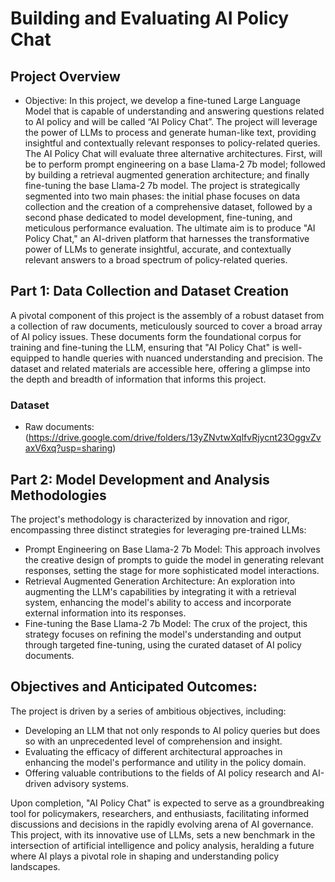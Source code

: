 # Building and Evaluating AI Policy Chat

## Project Overview
- Objective: In this project, we develop a fine-tuned Large Language Model that is capable of understanding and answering questions related to AI policy and will be called “AI Policy Chat”. The project will leverage the power of LLMs to process and generate human-like text, providing insightful and contextually relevant responses to policy-related queries. The AI Policy Chat will evaluate three alternative architectures. First, will be to perform prompt engineering on a base Llama-2 7b model; followed by building a retrieval augmented generation architecture; and finally fine-tuning the base Llama-2 7b model. The project is strategically segmented into two main phases: the initial phase focuses on data collection and the creation of a comprehensive dataset, followed by a second phase dedicated to model development, fine-tuning, and meticulous performance evaluation. The ultimate aim is to produce "AI Policy Chat," an AI-driven platform that harnesses the transformative power of LLMs to generate insightful, accurate, and contextually relevant answers to a broad spectrum of policy-related queries.

## Part 1: Data Collection and Dataset Creation

A pivotal component of this project is the assembly of a robust dataset from a collection of raw documents, meticulously sourced to cover a broad array of AI policy issues. These documents form the foundational corpus for training and fine-tuning the LLM, ensuring that "AI Policy Chat" is well-equipped to handle queries with nuanced understanding and precision. The dataset and related materials are accessible here, offering a glimpse into the depth and breadth of information that informs this project.

### Dataset
- Raw documents: (https://drive.google.com/drive/folders/13yZNvtwXqlfvRjycnt23OggvZvaxV6xq?usp=sharing)

## Part 2: Model Development and Analysis Methodologies
The project's methodology is characterized by innovation and rigor, encompassing three distinct strategies for leveraging pre-trained LLMs:

- Prompt Engineering on Base Llama-2 7b Model: This approach involves the creative design of prompts to guide the model in generating relevant responses, setting the stage for more sophisticated model interactions.
- Retrieval Augmented Generation Architecture: An exploration into augmenting the LLM's capabilities by integrating it with a retrieval system, enhancing the model's ability to access and incorporate external information into its responses.
- Fine-tuning the Base Llama-2 7b Model: The crux of the project, this strategy focuses on refining the model's understanding and output through targeted fine-tuning, using the curated dataset of AI policy documents.

## Objectives and Anticipated Outcomes:

The project is driven by a series of ambitious objectives, including:

- Developing an LLM that not only responds to AI policy queries but does so with an unprecedented level of comprehension and insight.
- Evaluating the efficacy of different architectural approaches in enhancing the model's performance and utility in the policy domain.
- Offering valuable contributions to the fields of AI policy research and AI-driven advisory systems.

Upon completion, "AI Policy Chat" is expected to serve as a groundbreaking tool for policymakers, researchers, and enthusiasts, facilitating informed discussions and decisions in the rapidly evolving arena of AI governance. This project, with its innovative use of LLMs, sets a new benchmark in the intersection of artificial intelligence and policy analysis, heralding a future where AI plays a pivotal role in shaping and understanding policy landscapes.
